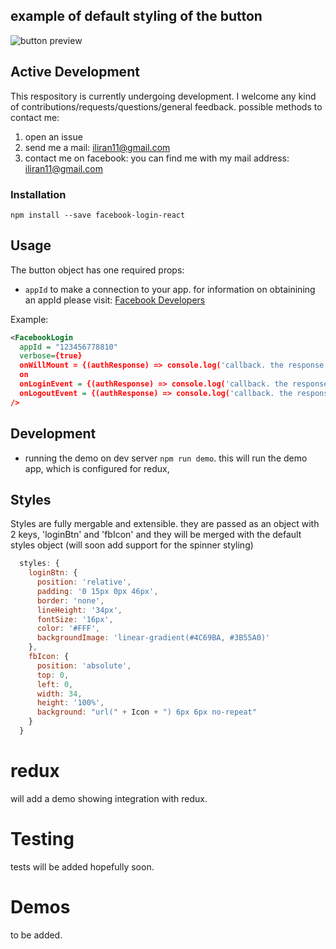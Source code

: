 ## example of default styling of the button
![button preview](http://i.imgur.com/4UHZAtX.png "")

## Active Development
This respository is currently undergoing  development.
I welcome any kind of contributions/requests/questions/general feedback.
possible methods to contact me:

1. open an issue
2. send me a mail: iliran11@gmail.com
3. contact me on facebook: you can find me with my mail address: iliran11@gmail.com

### Installation

```
npm install --save facebook-login-react
```

## Usage

The button object has one required props:

- `appId` to make a connection to your app. for information on obtainining an appId please visit: [Facebook Developers](https://developers.facebook.com)

Example:

```xml
<FacebookLogin
  appId = "123456778810"
  verbose={true}
  onWillMount = {(authResponse) => console.log('callback. the response: ' , authResponse)}
  on
  onLoginEvent = {(authResponse) => console.log('callback. the response: ' , authResponse)}
  onLogoutEvent = {(authResponse) => console.log('callback. the response: ' , authResponse)}
/>
```
## Development

- running the demo on dev server `npm run demo`. this will run the demo app, which is configured for redux, 

## Styles
Styles are fully mergable and extensible.
they are passed as an object with 2 keys, 'loginBtn' and 'fbIcon' and they will be merged with the default styles object (will soon add support for the spinner styling)
```js
  styles: {
    loginBtn: {
      position: 'relative',
      padding: '0 15px 0px 46px',
      border: 'none',
      lineHeight: '34px',
      fontSize: '16px',
      color: '#FFF',
      backgroundImage: 'linear-gradient(#4C69BA, #3B55A0)'
    },
    fbIcon: {
      position: 'absolute',
      top: 0,
      left: 0,
      width: 34,
      height: '100%',
      background: "url(" + Icon + ") 6px 6px no-repeat"
    }
  }
```
# redux

will add a demo showing integration with redux.

# Testing

tests will be added hopefully soon.

# Demos
to be added.

